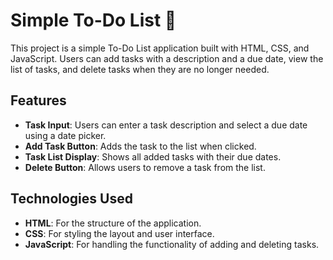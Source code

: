 # Simple To-Do List 📝

This project is a simple To-Do List application built with HTML, CSS, and JavaScript. Users can add tasks with a description and a due date, view the list of tasks, and delete tasks when they are no longer needed.

## Features
- **Task Input**: Users can enter a task description and select a due date using a date picker.
- **Add Task Button**: Adds the task to the list when clicked.
- **Task List Display**: Shows all added tasks with their due dates.
- **Delete Button**: Allows users to remove a task from the list.

## Technologies Used
- **HTML**: For the structure of the application.
- **CSS**: For styling the layout and user interface.
- **JavaScript**: For handling the functionality of adding and deleting tasks.